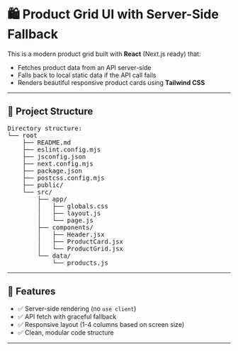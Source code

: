# 🛍️ Product Grid UI with Server-Side Fallback

This is a modern product grid built with **React** (Next.js ready) that:
- Fetches product data from an API server-side
- Falls back to local static data if the API call fails
- Renders beautiful responsive product cards using **Tailwind CSS**

---

## 📁 Project Structure
<pre>
Directory structure:
└── root
    ├── README.md
    ├── eslint.config.mjs
    ├── jsconfig.json
    ├── next.config.mjs
    ├── package.json
    ├── postcss.config.mjs
    ├── public/
    └── src/
        ├── app/
        │   ├── globals.css
        │   ├── layout.js
        │   └── page.js
        ├── components/
        │   ├── Header.jsx
        │   ├── ProductCard.jsx
        │   └── ProductGrid.jsx
        └── data/
            └── products.js
</pre>
---

## 🚀 Features

- ✅ Server-side rendering (no `use client`)
- ✅ API fetch with graceful fallback
- ✅ Responsive layout (1-4 columns based on screen size)
- ✅ Clean, modular code structure

---
